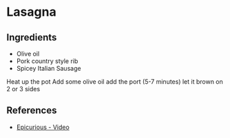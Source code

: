 # Lasagna

## Ingredients

- Olive oil
- Pork country style rib
- Spicey Italian Sausage 

Heat up the pot
Add some olive oil
add the port (5-7 minutes) let it brown on 2 or 3 sides




## References

- [Epicurious - Video](https://www.youtube.com/watch?v=3zlJNWWJBlU&t=259s)